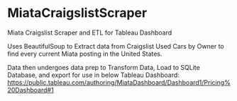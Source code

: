 # MiataCraigslistScraper
Miata Craigslist Scraper and ETL for Tableau Dashboard 

Uses BeautifulSoup to Extract data from Craigslist Used Cars by Owner to find every current Miata posting in the United States. 

Data then undergoes data prep to Transform Data, Load to SQLite Database, and export for use in below Tableau Dashboard:
https://public.tableau.com/authoring/MiataDashboard/Dashboard1/Pricing%20Dashboard#1


